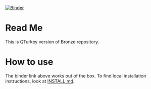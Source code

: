 [![Binder](https://mybinder.org/badge_logo.svg)](https://mybinder.org/v2/gl/ozlemsalehi%2Fbronze_istanbul/master?urlpath=lab/tree/index_bronze.ipynb)

# Read Me
This is QTurkey version of Bronze repository.

# How to use

The binder link above works out of the box. To find local installation instructions, look at [INSTALL.md](https://gitlab.com/ozlemsalehi/bronze_istanbul/blob/master/INSTALL.md).
